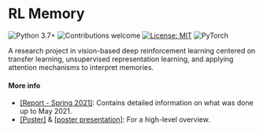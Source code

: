 # RL Memory

![Python 3.7+] ![Contributions welcome][contributions-badge] [![License: MIT][mit-license-badge]][license] ![PyTorch][torch-badge]


A research project in vision-based deep reinforcement learning centered on transfer learning, unsupervised representation learning, and applying attention mechanisms to interpret memories.


[Python 3.7+]: https://img.shields.io/badge/python-3.7+-blue.svg
[mit-license-badge]: https://img.shields.io/badge/License-MIT-g.svg 
[license]: https://github.com/eskalnes/RL_memory/blob/main/LICENSE
[contributions-badge]: https://img.shields.io/badge/contributions-welcome-yellow.svg 
[torch-badge]: https://img.shields.io/badge/PyTorch-%23EE4C2C.svg?&logo=PyTorch&logoColor=white

#### More info
- [[Report - Spring 2021]][report-link]: Contains detailed information on what was done up to May 2021.
- [[Poster]][poster-link] & [[poster presentation]][poster-presentation]: For a high-level overview.


[report-link]: https://raw.githack.com/eskalnes/RL_memory/divine/notes/presentations/reportS21-RL_Memory.pdf
[poster-link]: https://raw.githack.com/eskalnes/RL_memory/divine/notes/presentations/seminar_poster-rl_memory.pdf
[poster-presentation]: https://youtu.be/6iCXpgfTO6A


